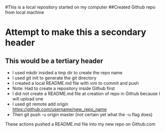 #This is a local repository started on my computer
##Created Github repo from local machine

# Attempt to make this a secondary header
## This would be a tertiary header

* I used mkdir insided a tmp dir to create the repo name
* I used git init to generate the git directory
* I created a local README.md file with vim to commit and push
* Note: Had to create a repository inside Github first
* I did not create a README.md file at creation of repo in Github because I will upload one
* I used git remote add origin https://github.com/username/new_repo_name
* Then git push -u origin master  (not certain yet what the -u flag does)

These actions pushed a README.md file into my new repo on Github.com
 
